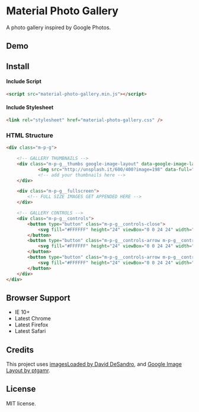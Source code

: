 # Material Photo Gallery
A photo gallery inspired by Google Photos.

## Demo

## Install

#### Include Script
``` html
<script src="material-photo-gallery.min.js"></script>
```

#### Include Stylesheet
``` html
<link rel="stylesheet" href="material-photo-gallery.css" />
```

### HTML Structure
``` html
<div class="m-p-g">

	<!-- GALLERY THUMBNAILS -->
	<div class="m-p-g__thumbs google-image-layout" data-google-image-layout data-max-height="350">
			<img src="http://unsplash.it/600/400?image=198" data-full="http://unsplash.it/1200/800?image=198" class="m-p-g__thumbs-img" />
			<!-- add your thumbnails here -->
	</div>

	<div class="m-p-g__fullscreen">
		<!-- FULL SIZE IMAGES GET APPENDED HERE -->
	</div>

	<!-- GALLERY CONTROLS -->
	<div class="m-p-g__controls">
		<button type="button" class="m-p-g__controls-close">
			<svg fill="#FFFFFF" height="24" viewBox="0 0 24 24" width="24" xmlns="http://www.w3.org/2000/svg"><path d="M0 0h24v24H0z" fill="none"/><path d="M20 11H7.83l5.59-5.59L12 4l-8 8 8 8 1.41-1.41L7.83 13H20v-2z"/></svg>
		</button>
		<button type="button" class="m-p-g__controls-arrow m-p-g__controls-arrow--prev" data-prev>
			<svg fill="#FFFFFF" height="24" viewBox="0 0 24 24" width="24" xmlns="http://www.w3.org/2000/svg"><path d="M0 0h24v24H0z" fill="none"/><path d="M20 11H7.83l5.59-5.59L12 4l-8 8 8 8 1.41-1.41L7.83 13H20v-2z"/></svg>
		</button>
		<button type="button" class="m-p-g__controls-arrow m-p-g__controls-arrow--next" data-next>
			<svg fill="#FFFFFF" height="24" viewBox="0 0 24 24" width="24" xmlns="http://www.w3.org/2000/svg"><path d="M0 0h24v24H0z" fill="none"/><path d="M12 4l-1.41 1.41L16.17 11H4v2h12.17l-5.58 5.59L12 20l8-8z"/></svg>
		</button>
	</div>
</div>
```

## Browser Support
- IE 10+
- Latest Chrome
- Latest Firefox
- Latest Safari

## Credits
This project uses [imagesLoaded by David DeSandro](https://github.com/desandro/imagesloaded), and [Google Image Layout by ptgamr](https://github.com/ptgamr/google-image-layout).

## License
MIT license.